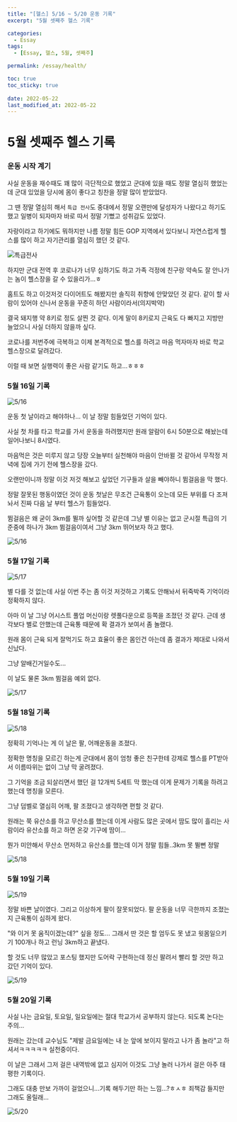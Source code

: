 ```yaml
---
title: "[헬스] 5/16 ~ 5/20 운동 기록"
excerpt: "5월 셋째주 헬스 기록"

categories:
  - Essay
tags:
  - [Essay, 헬스, 5월, 셋째주]

permalink: /essay/health/

toc: true
toc_sticky: true
 
date: 2022-05-22
last_modified_at: 2022-05-22
---
```


# 5월 셋째주 헬스 기록

### 운동 시작 계기

사실 운동을 재수때도 꽤 많이 극단적으로 했었고 군대에 있을 때도 정말 열심히 했었는데 군대 있었을 당시에 몸이 좋다고 칭찬을 정말 많이 받았었다.

그 땐 정말 열심히 해서 `특급 전사`도 중대에서 정말 오랜만에 달성자가 나왔다고 하기도 했고 일병이 되자마자 바로 따서 정말 기뻤고 성취감도 있었다.

자랑이라고 하기에도 뭐하지만 나름 정말 힘든 GOP 지역에서 있다보니 자연스럽게 헬스를 많이 하고 자기관리를 열심히 했던 것 같다.

![특급전사](https://jsw6701.github.io/assets/images/posts_img/특급.jpg)

하지만 군대 전역 후 코로나가 너무 심하기도 하고 가족 걱정에 친구랑 약속도 잘 안나가는 놈이 헬스장을 갈 수 있을리가...ㅎ

홈트도 하고 이것저것 다이어트도 해봤지만 솔직히 취향에 안맞았던 것 같다. 같이 할 사람이 있어야 신나서 운동을 꾸준히 하던 사람이라서(의지박약)

결국 돼지행 약 8키로 정도 살찐 것 같다. 이게 말이 8키로지 근육도 다 빠지고 지방만 늘었으니 사실 더하지 않을까 싶다.

코로나를 저번주에 극복하고 이제 본격적으로 헬스를 하려고 마음 먹자마자 바로 학교 헬스장으로 달려갔다.

이럴 때 보면 실행력이 좋은 사람 같기도 하고...ㅎㅎㅎ


### 5월 16일 기록

![5/16](https://jsw6701.github.io/assets/images/posts_img/운동4.jpg)

운동 첫 날이라고 해야하나... 이 날 정말 힘들었던 기억이 있다.

사실 첫 차를 타고 학교를 가서 운동을 하려했지만 원래 알람이 6시 50분으로 해놨는데 일어나보니 8시였다.

마음먹은 것은 미루지 않고 당장 오늘부터 실천해야 마음이 안바뀔 것 같아서 무작정 저녁에 집에 가기 전에 헬스장을 갔다.

오랜만이니까 정말 이것 저것 해보고 싶었던 기구들과 살을 빼야하니 뜀걸음을 막 했다.

정말 잘못된 행동이였던 것이 운동 첫날은 무조건 근육통이 오는데 모든 부위를 다 조져놔서 진짜 다음 날 부터 헬스가 힘들었다.

뜀걸음은 왜 굳이 3km를 뛸까 싶어할 것 같은데 그냥 별 이유는 없고 군시절 특급의 기준중에 하나가 3km 뜀걸음이여서 그냥 3km 뛰어보자 하고 했다.

![5/16](https://jsw6701.github.io/assets/images/posts_img/5-16.jpg)

### 5월 17일 기록

![5/17](https://jsw6701.github.io/assets/images/posts_img/운동3.jpg)

별 다를 것 없는데 사실 이번 주는 좀 이것 저것하고 기록도 안해놔서 뒤죽박죽 기억이라 정확하지 않다.

아마 이 날 그냥 어시스트 풀업 머신이랑 렛풀다운으로 등쪽을 조졌던 것 같다. 근데 생각보다 별로 안했는데 근육통 때문에 확 결과가 보여서 좀 놀랬다.

원래 몸이 근육 되게 잘먹기도 하고 효율이 좋은 몸인건 아는데 좀 결과가 제대로 나와서 신났다.

그냥 알배긴거일수도...

이 날도 물론 3km 뜀걸음 예외 없다.

![5/17](https://jsw6701.github.io/assets/images/posts_img/5-17.jpg)

### 5월 18일 기록

![5/18](https://jsw6701.github.io/assets/images/posts_img/운동2.jpg)

정확히 기억나는 게 이 날은 팔, 어깨운동을 조졌다.

정확한 명칭을 모르긴 하는게 군대에서 몸이 엄청 좋은 친구한테 강제로 헬스를 PT받아서 이름따위는 없이 그냥 막 굴려졌다.

그 기억을 조금 되살리면서 했던 걸 12개씩 5세트 막 했는데 이게 문제가 기록을 하려고 했는데 명칭을 모른다.

그냥 덤벨로 열심히 어깨, 팔 조졌다고 생각하면 편할 것 같다.

원래는 쭉 유산소를 하고 무산소를 했는데 이게 사람도 많은 곳에서 땀도 많이 흘리는 사람이라 유산소를 하고 하면 온갖 기구에 땀이...

뭔가 미안해서 무산소 먼저하고 유산소를 했는데 이거 정말 힘들..3km 못 뛸뻔 정말

![5/18](https://jsw6701.github.io/assets/images/posts_img/5-18.jpg)

### 5월 19일 기록

![5/19](https://jsw6701.github.io/assets/images/posts_img/운동1.jpg)

정말 바쁜 날이였다. 그리고 이상하게 팔이 잘못되었다. 팔 운동을 너무 극한까지 조졌는지 근육통이 심하게 왔다.

"와 이거 못 움직이겠는데?" 싶을 정도... 그래서 딴 것은 할 엄두도 못 냈고 윗몸일으키기 100개나 하고 런닝 3km하고 끝냈다.

할 것도 너무 많았고 포스팅 했지만 도어락 구현하는데 정신 팔려서 빨리 할 것만 하고 갔던 기억이 있다.

![5/19](https://jsw6701.github.io/assets/images/posts_img/5-19.jpg)

### 5월 20일 기록

사실 나는 금요일, 토요일, 일요일에는 절대 학교가서 공부하지 않는다. 되도록 논다는 주의...

원래는 갔는데 교수님도 "제발 금요일에는 내 눈 앞에 보이지 말라고 나가 좀 놀라"고 하셔서ㅋㅋㅋㅋㅋ 실천중이다.

이 날은 그래서 그저 걸은 내역밖에 없고 심지어 이것도 그냥 놀러 나가서 걸은 아주 태평한 기록이다.

그래도 대충 만보 가까이 걸었으니...기록 해두기만 하는 느낌...?ㅎㅅㅎ 죄책감 들지만 그래도 올릴래...

![5/20](https://jsw6701.github.io/assets/images/posts_img/5-20.jpg)
